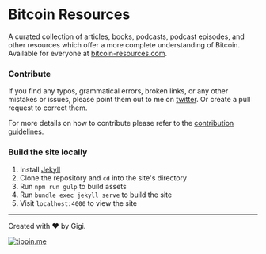 # Bitcoin Resources

A curated collection of articles, books, podcasts, podcast episodes, and other resources which offer a more complete understanding of Bitcoin. Available for everyone at [bitcoin-resources.com](https://bitcoin-resources.com).

### Contribute

If you find any typos, grammatical errors, broken links, or any other mistakes or issues, please point them out to me on [twitter](https://twitter.com/dergigi). Or create a pull request to correct them.

For more details on how to contribute please refer to the [contribution guidelines](https://github.com/bitcoin-resources/bitcoin-resources.github.io/blob/master/CONTRIBUTING.md).

### Build the site locally

1. Install [Jekyll](https://jekyllrb.com/docs/installation/)
2. Clone the repository and `cd` into the site's directory
3. Run `npm run gulp` to build assets
4. Run `bundle exec jekyll serve` to build the site
5. Visit `localhost:4000` to view the site

---

Created with :heart: by Gigi.

[![tippin.me](https://badgen.net/badge/%E2%9A%A1%EF%B8%8Ftippin.me/@dergigi/F0918E)](https://tippin.me/@dergigi)
